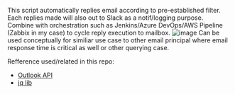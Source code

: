 This script automatically replies email according to pre-established filter. Each replies made will also out to Slack as a notif/logging purpose.
Combine with orchestration such as Jenkins/Azure DevOps/AWS Pipeline (Zabbix in my case) to cycle reply execution to mailbox.
![image](https://user-images.githubusercontent.com/101460772/158055400-1ad2b800-ab27-4882-80c0-fddb46056bc5.png)
Can be used conceptually for similiar use case to other email principal where email response time is critical as well or other querying case.

Refference used/related in this repo:
- [Outlook API](https://docs.microsoft.com/en-us/outlook/rest/get-started)
- [jq lib](https://stedolan.github.io/jq/)

